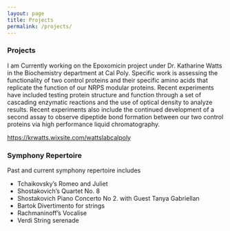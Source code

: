 ```yaml
---
layout: page
title: Projects
permalink: /projects/
---
```


### Projects

I am Currently working on the Epoxomicin project under Dr. Katharine Watts in the Biochemistry department at Cal Poly. Specific work is assessing the functionality of two control proteins and their specific amino acids that replicate the function of our NRPS modular proteins. 
Recent experiments have included testing protein structure and function through a set of cascading enzymatic reactions and the use of optical density to analyze results. Recent experiments also include the continued development of a second assay to observe dipeptide bond formation between our two control proteins via high performance liquid chromatography.

https://krwatts.wixsite.com/wattslabcalpoly

### Symphony Repertoire

Past and current symphony repertoire includes 

- Tchaikovsky’s Romeo and Juliet 
- Shostakovich’s Quartet No. 8 
- Shostakovich Piano Concerto No 2. with Guest Tanya Gabriellan 
- Bartok Divertimento for strings 
- Rachmaninoff’s Vocalise 
- Verdi String serenade 
